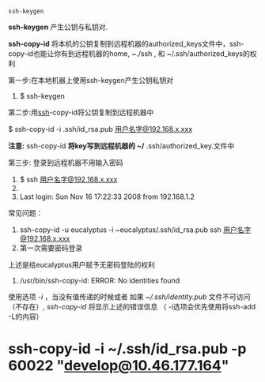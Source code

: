 ```undefined
ssh-keygen

```

**ssh-keygen** 产生公钥与私钥对.

**ssh-copy-id** 将本机的公钥复制到远程机器的authorized_keys文件中，ssh-copy-id也能让你有到远程机器的home, ~./ssh , 和 ~/.ssh/authorized_keys的权利


第一步:在本地机器上使用ssh-keygen产生公钥私钥对

1.  $ ssh-keygen

    

第二步:用[ssh](https://so.csdn.net/so/search?q=ssh&spm=1001.2101.3001.7020)-copy-id将公钥复制到远程机器中

$ ssh-copy-id -i .ssh/id_rsa.pub 用户名字@192.168.x.xxx

**注意:** ssh-copy-id **将key写到远程机器的 ~/** .ssh/authorized_key.文件中

第三步: 登录到远程机器不用输入密码

1.  $ ssh 用户名字@192.168.x.xxx
2.  
3.  Last login: Sun Nov 16 17:22:33 2008 from 192.168.1.2

常见问题：

1.  ssh-copy-id -u eucalyptus -i ~eucalyptus/.ssh/id_rsa.pub ssh 用户名字@192.168.x.xxx
2.  第一次需要密码登录

上述是给eucalyptus用户赋予无密码登陆的权利

1.  /usr/bin/ssh-copy-id: ERROR: No identities found

使用选项 *-i* ，当没有值传递的时候或者 如果 *~/.ssh/identity.pub* 文件不可访问（不存在）, *ssh-copy-id* 将显示上述的错误信息 （ -i选项会优先使用将ssh-add -L的内容）





# ssh-copy-id  -i ~/.ssh/id_rsa.pub -p 60022 "develop@10.46.177.164"
